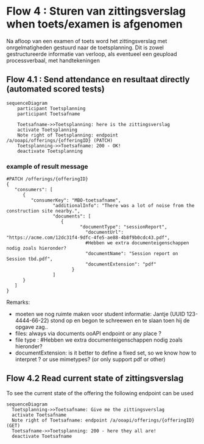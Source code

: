 # Flow 4 : Sturen van zittingsverslag when toets/examen is afgenomen

Na afloop van een examen of toets word het zittingsverslag met onrgelmatigheden gestuurd naar de toetsplanning.
Dit is zowel gestructureerde informatie van verloop, als eventueel een geupload processverbaal, met handtekeningen

## Flow 4.1 : Send attendance en resultaat directly (automated scored tests)

```mermaid
sequenceDiagram
    participant Toetsplanning
    participant Toetsafname

    Toetsafname->>Toetsplanning: here is the zittingsverslag
    activate Toetsplanning
    Note right of Toetsplanning: endpoint /a/ooapi/offerings/{offeringID} (PATCH)
    Toetsplanning->>Toetsafname: 200 - OK!
    deactivate Toetsplanning
```
   
### example of result message 
```
#PATCH /offerings/{offeringID}
{
   "consumers": [
      {
         "consumerKey": "MBO-toetsafname",
				 "additionalInfo": "There was a lot of noise from the construction site nearby.",
				 "documents": [
				    {
						   "documentType": "sessionReport",
							 "documentUrl": "https://acme.com/12dc31f4-9dfc-4fe5-ae88-4b8f9b0cdc43.pdf",
							 #Hebben we extra documenteigenschappen nodig zoals hieronder?
							 "documentName": "Session report on Session tbd.pdf",
							 "documentExtension": "pdf"
						}
				 ]
      }
   ]
}
```
Remarks:
- moeten we nog ruimte maken voor student informatie: Jantje (UUID 123-4444-66-22) stond op en begon te schreewen en te slaan toen hij de opgave zag.. 
- files: always via documents ooAPI endpoint or any place ?
- file type : #Hebben we extra documenteigenschappen nodig zoals hieronder?
- documentExtension: is it better to define a fixed set, so we know how to interpret ? or use mimetypes? (or only support pdf or other)


## Flow 4.2 Read current state of zittingsverslag
To see the current state of the offering the following endpoint can be used

```mermaid
sequenceDiagram
  Toetsplanning->>Toetsafname: Give me the zittingsverslag
  activate Toetsafname
  Note right of Toetsafname: endpoint /a/ooapi/offerings/{offeringID} (GET)
  Toetsafname->>Toetsplanning: 200 - here they all are!
  deactivate Toetsafname
```
